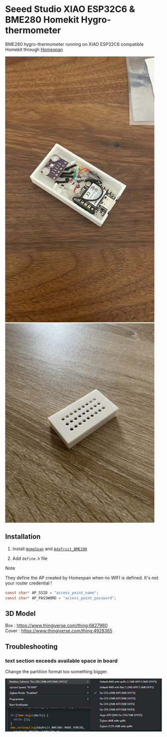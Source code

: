 # Seeed Studio XIAO ESP32C6 & BME280 Homekit Hygro-thermometer

BME280 hygro-thermometer running on XIAO ESP32C6 compatible Homekit through [Homespan](https://github.com/HomeSpan/HomeSpan)

![Box without cover](<assets/8821AD99-FA02-454B-AA10-7E018F7DBD3E (Petite).JPEG>)
![Box with cover](<assets/IMG_0505 (Petite).JPEG>)

## Installation

1. Install [`HomeSpan`](https://github.com/HomeSpan/HomeSpan) and [`Adafruit_BME280`](https://github.com/adafruit/Adafruit_BME280_Library)

2. Add `define.h` file

> [!NOTE]
> They define the AP created by Homespan when no WIFI is defined. It's not your router credential !

```c
const char* AP_SSID = "access_point_name";
const char* AP_PASSWORD = "access_point_password";
```

## 3D Model

Box : https://www.thingiverse.com/thing:6827960  
Cover : https://www.thingiverse.com/thing:4928365

## Troubleshooting

### text section exceeds available space in board

Change the partition format too something bigger.

![partition scheme](assets/image.png)
